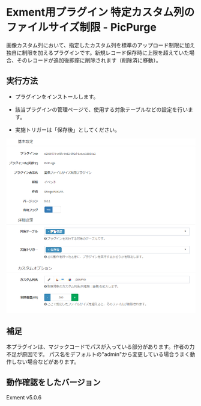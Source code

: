 # Exment用プラグイン 特定カスタム列のファイルサイズ制限 - PicPurge
画像カスタム列において、指定したカスタム列を標準のアップロード制限に加え独自に制限を加えるプラグインです。新規レコード保存時に上限を超えていた場合、そのレコードが追加後即座に削除されます（削除済に移動）。

## 実行方法
- プラグインをインストールします。

- 該当プラグインの管理ページで、使用する対象テーブルなどの設定を行います。

- 実施トリガーは「保存後」としてください。

![設定例](PicPurge.png)   



## 補足
本プラグインは、マジックコードでパスが入っている部分があります。作者の力不足が原因です。
パス名をデフォルトの"admin"から変更している場合うまく動作しない場合などがあります。

## 動作確認をしたバージョン
Exment v5.0.6
